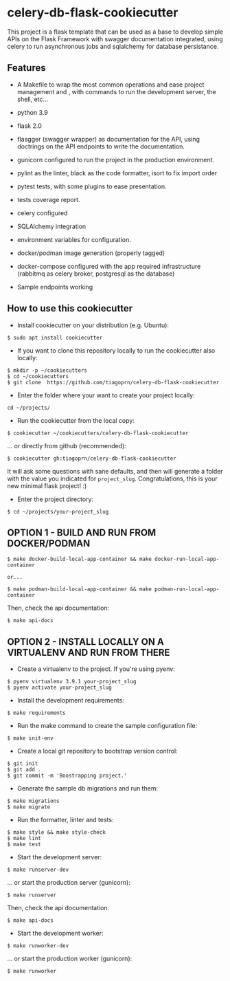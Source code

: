 # celery-db-flask-cookiecutter

This project is a flask template that can be used as a base to develop simple APIs on the Flask Framework with swagger documentation integrated, using celery to run asynchronous jobs and sqlalchemy for database persistance.

## Features

- A Makefile to wrap the most common operations and ease project management and , with commands to run the development server, the shell, etc...

- python 3.9

- flask 2.0

- flasgger (swagger wrapper) as documentation for the API, using doctrings on the API endpoints to write the documentation.

- gunicorn configured to run the project in the production environment.

- pylint as the linter, black as the code formatter, isort to fix import order

- pytest tests, with some plugins to ease presentation.

- tests coverage report.

- celery configured

- SQLAlchemy integration

- environment variables for configuration.

- docker/podman image generation (properly tagged)

- docker-compose configured with the app required infrastructure (rabbitmq as celery broker, postgresql as the database)

- Sample endpoints working


## How to use this cookiecutter

- Install cookiecutter on your distribution (e.g. Ubuntu):

`$ sudo apt install cookiecutter`

- If you want to clone this repository locally to run the cookiecutter also locally:

```
$ mkdir -p ~/cookiecutters
$ cd ~/cookiecutters
$ git clone  https://github.com/tiagoprn/celery-db-flask-cookiecutter
```

- Enter the folder where your want to create your project locally:

```
cd ~/projects/
```

- Run the cookiecutter from the local copy:

`$ cookiecutter ~/cookiecutters/celery-db-flask-cookiecutter`

... or directly from github (recommended):

`$ cookiecutter gh:tiagoprn/celery-db-flask-cookiecutter`

It will ask some questions with sane defaults, and then will generate a folder with the value you
indicated for `project_slug`. Congratulations, this is your new minimal flask project! :)

- Enter the project directory:

`$ cd ~/projects/your-project_slug`

## OPTION 1 - BUILD AND RUN FROM DOCKER/PODMAN

```
$ make docker-build-local-app-container && make docker-run-local-app-container

or...

$ make podman-build-local-app-container && make podman-run-local-app-container
```

Then, check the api documentation:

`$ make api-docs`

## OPTION 2 - INSTALL LOCALLY ON A VIRTUALENV AND RUN FROM THERE

- Create a virtualenv to the project. If you're using pyenv:

```
$ pyenv virtualenv 3.9.1 your-project_slug
$ pyenv activate your-project_slug
```

- Install the development requirements:

`$ make requirements`

- Run the make command to create the sample configuration file:

```
$ make init-env
```

- Create a local git repository to bootstrap version control:

```
$ git init
$ git add .
$ git commit -m 'Boostrapping project.'
```

- Generate the sample db migrations and run them:

```
$ make migrations
$ make migrate
```

- Run the formatter, linter and tests:

```
$ make style && make style-check
$ make lint
$ make test
```

- Start the development server:

`$ make runserver-dev`

... or start the production server (gunicorn):

`$ make runserver`

Then, check the api documentation:

`$ make api-docs`

- Start the development worker:

`$ make runworker-dev`

... or start the production worker (gunicorn):

`$ make runworker`
